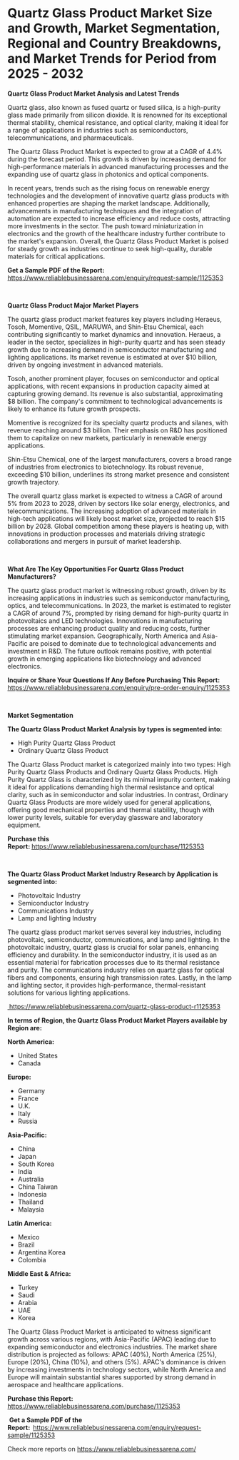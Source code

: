 <p><h1>Quartz Glass Product Market Size and Growth, Market Segmentation, Regional and Country Breakdowns, and Market Trends for Period from 2025 -  2032</h1></p><p><strong>Quartz Glass Product Market Analysis and Latest Trends</strong></p>
<p><p>Quartz glass, also known as fused quartz or fused silica, is a high-purity glass made primarily from silicon dioxide. It is renowned for its exceptional thermal stability, chemical resistance, and optical clarity, making it ideal for a range of applications in industries such as semiconductors, telecommunications, and pharmaceuticals. </p><p>The Quartz Glass Product Market is expected to grow at a CAGR of 4.4% during the forecast period. This growth is driven by increasing demand for high-performance materials in advanced manufacturing processes and the expanding use of quartz glass in photonics and optical components. </p><p>In recent years, trends such as the rising focus on renewable energy technologies and the development of innovative quartz glass products with enhanced properties are shaping the market landscape. Additionally, advancements in manufacturing techniques and the integration of automation are expected to increase efficiency and reduce costs, attracting more investments in the sector. The push toward miniaturization in electronics and the growth of the healthcare industry further contribute to the market's expansion. Overall, the Quartz Glass Product Market is poised for steady growth as industries continue to seek high-quality, durable materials for critical applications.</p></p>
<p><strong>Get a Sample PDF of the Report:&nbsp;</strong> <a href="https://www.reliablebusinessarena.com/enquiry/request-sample/1125353?utm_campaign=3098&utm_medium=2&utm_source=Github&utm_content=ia&utm_term=02042025&utm_id=quartz-glass-product">https://www.reliablebusinessarena.com/enquiry/request-sample/1125353</a></p>
<p>&nbsp;</p>
<p><strong>Quartz Glass Product Major Market Players</strong></p>
<p><p>The quartz glass product market features key players including Heraeus, Tosoh, Momentive, QSIL, MARUWA, and Shin-Etsu Chemical, each contributing significantly to market dynamics and innovation. Heraeus, a leader in the sector, specializes in high-purity quartz and has seen steady growth due to increasing demand in semiconductor manufacturing and lighting applications. Its market revenue is estimated at over $10 billion, driven by ongoing investment in advanced materials.</p><p>Tosoh, another prominent player, focuses on semiconductor and optical applications, with recent expansions in production capacity aimed at capturing growing demand. Its revenue is also substantial, approximating $8 billion. The company's commitment to technological advancements is likely to enhance its future growth prospects.</p><p>Momentive is recognized for its specialty quartz products and silanes, with revenue reaching around $3 billion. Their emphasis on R&D has positioned them to capitalize on new markets, particularly in renewable energy applications. </p><p>Shin-Etsu Chemical, one of the largest manufacturers, covers a broad range of industries from electronics to biotechnology. Its robust revenue, exceeding $10 billion, underlines its strong market presence and consistent growth trajectory.</p><p>The overall quartz glass market is expected to witness a CAGR of around 5% from 2023 to 2028, driven by sectors like solar energy, electronics, and telecommunications. The increasing adoption of advanced materials in high-tech applications will likely boost market size, projected to reach $15 billion by 2028. Global competition among these players is heating up, with innovations in production processes and materials driving strategic collaborations and mergers in pursuit of market leadership.</p></p>
<p>&nbsp;</p>
<p><strong>What Are The Key Opportunities For Quartz Glass Product Manufacturers?</strong></p>
<p><p>The quartz glass product market is witnessing robust growth, driven by its increasing applications in industries such as semiconductor manufacturing, optics, and telecommunications. In 2023, the market is estimated to register a CAGR of around 7%, prompted by rising demand for high-purity quartz in photovoltaics and LED technologies. Innovations in manufacturing processes are enhancing product quality and reducing costs, further stimulating market expansion. Geographically, North America and Asia-Pacific are poised to dominate due to technological advancements and investment in R&D. The future outlook remains positive, with potential growth in emerging applications like biotechnology and advanced electronics.</p></p>
<p><strong>Inquire or Share Your Questions If Any Before Purchasing This Report:</strong> <a href="https://www.reliablebusinessarena.com/enquiry/pre-order-enquiry/1125353?utm_campaign=3098&utm_medium=2&utm_source=Github&utm_content=ia&utm_term=02042025&utm_id=quartz-glass-product">https://www.reliablebusinessarena.com/enquiry/pre-order-enquiry/1125353</a></p>
<p>&nbsp;</p>
<p><strong>Market Segmentation</strong></p>
<p><strong>The Quartz Glass Product Market Analysis by types is segmented into:</strong></p>
<p><ul><li>High Purity Quartz Glass Product</li><li>Ordinary Quartz Glass Product</li></ul></p>
<p><p>The Quartz Glass Product market is categorized mainly into two types: High Purity Quartz Glass Products and Ordinary Quartz Glass Products. High Purity Quartz Glass is characterized by its minimal impurity content, making it ideal for applications demanding high thermal resistance and optical clarity, such as in semiconductor and solar industries. In contrast, Ordinary Quartz Glass Products are more widely used for general applications, offering good mechanical properties and thermal stability, though with lower purity levels, suitable for everyday glassware and laboratory equipment.</p></p>
<p><strong>Purchase this Report:&nbsp;</strong><a href="https://www.reliablebusinessarena.com/purchase/1125353?utm_campaign=3098&utm_medium=2&utm_source=Github&utm_content=ia&utm_term=02042025&utm_id=quartz-glass-product">https://www.reliablebusinessarena.com/purchase/1125353</a></p>
<p>&nbsp;</p>
<p><strong>The Quartz Glass Product Market Industry Research by Application is segmented into:</strong></p>
<p><ul><li>Photovoltaic Industry</li><li>Semiconductor Industry</li><li>Communications Industry</li><li>Lamp and lighting Industry</li></ul></p>
<p><p>The quartz glass product market serves several key industries, including photovoltaic, semiconductor, communications, and lamp and lighting. In the photovoltaic industry, quartz glass is crucial for solar panels, enhancing efficiency and durability. In the semiconductor industry, it is used as an essential material for fabrication processes due to its thermal resistance and purity. The communications industry relies on quartz glass for optical fibers and components, ensuring high transmission rates. Lastly, in the lamp and lighting sector, it provides high-performance, thermal-resistant solutions for various lighting applications.</p></p>
<p><a href="https://www.reliablebusinessarena.com/quartz-glass-product-r1125353?utm_campaign=3098&utm_medium=2&utm_source=Github&utm_content=ia&utm_term=02042025&utm_id=quartz-glass-product">&nbsp;https://www.reliablebusinessarena.com/quartz-glass-product-r1125353</a></p>
<p><strong>In terms of Region, the Quartz Glass Product Market Players available by Region are:</strong></p>
<p>
    <p> <strong> North America: </strong>
        <ul>
            <li>United States</li>
            <li>Canada</li>
        </ul>
        </p> 
    <p> <strong> Europe: </strong>
        <ul>
            <li>Germany</li>
            <li>France</li>
            <li>U.K.</li>
            <li>Italy</li>
            <li>Russia</li>
        </ul>
        </p> 
    <p> <strong> Asia-Pacific: </strong>
        <ul>
            <li>China</li>
            <li>Japan</li>
            <li>South Korea</li>
            <li>India</li>
            <li>Australia</li>
            <li>China Taiwan</li>
            <li>Indonesia</li>
            <li>Thailand</li>
            <li>Malaysia</li>
        </ul>
        </p> 
    <p> <strong> Latin America: </strong>
        <ul>
            <li>Mexico</li>
            <li>Brazil</li>
            <li>Argentina Korea</li>
            <li>Colombia</li>
        </ul>
        </p> 
    <p> <strong> Middle East & Africa: </strong>
        <ul>
            <li>Turkey</li>
            <li>Saudi</li>
            <li>Arabia</li>
            <li>UAE</li>
            <li>Korea</li>
        </ul>
    </p>
    </p>
<p><p>The Quartz Glass Product Market is anticipated to witness significant growth across various regions, with Asia-Pacific (APAC) leading due to expanding semiconductor and electronics industries. The market share distribution is projected as follows: APAC (40%), North America (25%), Europe (20%), China (10%), and others (5%). APAC's dominance is driven by increasing investments in technology sectors, while North America and Europe will maintain substantial shares supported by strong demand in aerospace and healthcare applications.</p></p>
<p><strong>Purchase this Report: </strong><a href="https://www.reliablebusinessarena.com/purchase/1125353?utm_campaign=3098&utm_medium=2&utm_source=Github&utm_content=ia&utm_term=02042025&utm_id=quartz-glass-product">https://www.reliablebusinessarena.com/purchase/1125353</a></p>
<p>&nbsp;<strong>Get a Sample PDF of the Report:&nbsp;&nbsp;</strong><a href="https://www.reliablebusinessarena.com/enquiry/request-sample/1125353?utm_campaign=3098&utm_medium=2&utm_source=Github&utm_content=ia&utm_term=02042025&utm_id=quartz-glass-product">https://www.reliablebusinessarena.com/enquiry/request-sample/1125353</a></p>
<p><strong></strong></p>
<p>Check more reports on <a href="https://www.reliablebusinessarena.com/?utm_campaign=3098&utm_medium=2&utm_source=Github&utm_content=ia&utm_term=02042025&utm_id=quartz-glass-product">https://www.reliablebusinessarena.com/</a></p>